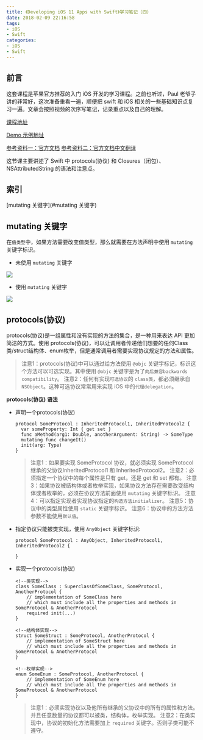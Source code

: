 ```yaml
---
title: 《Developing iOS 11 Apps with Swift》学习笔记（四）
date: 2018-02-09 22:16:58
tags:
- iOS 
- Swift
categories:
- iOS 
- Swift
---
```


## 前言

这套课程是苹果官方推荐的入门 iOS 开发的学习课程。之前也听过，Paul 老爷子讲的非常好，这次准备重看一遍，顺便把 swift 和 iOS 相关的一些基础知识点复习一遍。文章会按照视频的次序写笔记，记录重点以及自己的理解。

[课程地址](https://itunes.apple.com/cn/podcast/developing-ios-11-apps-with-swift/id1315130780?mt=2)

[Demo 示例地址](https://github.com/ljchen1129/-Developing-iOS-11-Apps-with-Swift-Demos/tree/master)

[参考资料一：官方文档](https://developer.apple.com/library/content/documentation/Swift/Conceptual/Swift_Programming_Language/index.html)
[参考资料二：官方文档中文翻译](https://www.cnswift.org/)

这节课主要讲述了 Swift 中 protocols(协议) 和 Closures（闭包）、NSAttributedString 的语法和注意点。

## 索引
[mutating 关键字](#mutating 关键字)

## mutating 关键字

在`值类型`中，如果方法需要改变值类型，那么就需要在方法声明中使用 `mutating` 关键字标识。

- 未使用 `mutating` 关键字 

![](http://liangjinggege.com/Snip20180222_2.png?imageView2/2/w/700)

- 使用 `mutating` 关键字 

![](http://liangjinggege.com/Snip20180222_4.png?imageView2/2/w/700)

## protocols(协议)

protocols(协议)是一组属性和没有实现的方法的集合，是一种用来表达 API 更加简洁的方式。使用 protocols(协议)，可以让调用者传递他们想要的任何Class类/struct结构体、enum枚举，但是通常调用者需要实现协议规定的方法和属性。

>注意1：protocols(协议)中可以通过给方法使用 `@objc` 关键字标记，标识这个方法可以可选实现。其中使用 `@objc` 关键字是为了`向后兼容backwards compatibility`。
>注意2：任何有实现`可选协议`的 `class类`，都必须继承自 `NSObject`。这种可选协议常常用来实现 iOS 中的`代理delegation`。

**protocols(协议) 语法**

- 声明一个protocols(协议)

	```
	protocol SomeProtocol : InheritedProtocol1, InheritedProtocol2 {
	  var someProperty: Int { get set }
	  func aMethod(arg1: Double, anotherArgument: String) -> SomeType
	  mutating func changeIt()
	  init(arg: Type)
	}
	```
	
	>注意1：如果要实现 SomeProtocol 协议，就必须实现 SomeProtocol 继承的父协议InheritedProtocol1 和 InheritedProtocol2。
	>注意2：必须指定一个协议中的每个属性是只有 get，还是 get 和 set 都有。
	>注意3：如果协议被结构体或者枚举实现，如果协议方法存在需要改变结构体或者枚举的，必须在协议方法前面使用 `mutating` 关键字标识。
	>注意4：可以指定实现者实现协议指定的`构造方法initializer`。
	>注意5：协议中的类型属性使用 `static` 关键字标识。
	>注意6：协议中的方法方法参数不能使用`默认值`。
	
- 指定协议只能被类实现，使用 `AnyObject` 关键字标识:

	```
	protocol SomeProtocol : AnyObject, InheritedProtocol1, InheritedProtocol2 {
	
	}
	```

- 实现一个protocols(协议)

	```
	<!--类实现-->
	class SomeClass : SuperclassOfSomeClass, SomeProtocol, AnotherProtocol {
		// implementation of SomeClass here
		// which must include all the properties and methods in SomeProtocol & AnotherProtocol
		required init(...)
	}
	 
	<!--结构体实现-->
	struct SomeStruct : SomeProtocol, AnotherProtocol {
		// implementation of SomeStruct here
		// which must include all the properties and methods in SomeProtocol & AnotherProtocol
	}
	
	<!--枚举实现-->
	enum SomeEnum : SomeProtocol, AnotherProtocol {
		// implementation of SomeEnum here
		// which must include all the properties and methods in SomeProtocol & AnotherProtocol
	}
	``` 
	
	>注意1：必须实现协议以及他所有继承的父协议中的所有的属性和方法。并且任意数量的协议都可以被类，结构体，枚举实现。
	>注意2：在类实现中，协议的初始化方法需要加上 `required` 关键字。否则子类可能不遵守。
	


	
	
	








